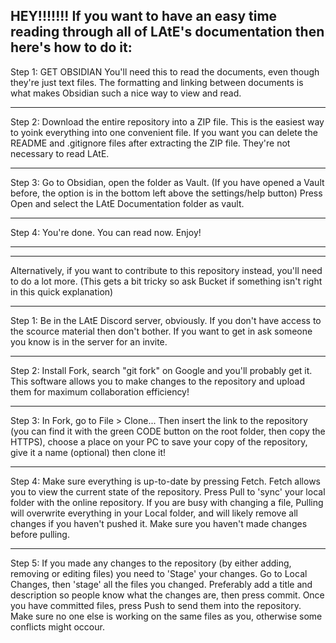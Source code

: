 HEY!!!!!!!
If you want to have an easy time reading through all of LAtE's documentation then here's how to do it:
---------------------------------------

Step 1: GET OBSIDIAN
You'll need this to read the documents, even though they're just text files.
The formatting and linking between documents is what makes Obsidian such a nice way to view and read.

---------------------------------------

Step 2: Download the entire repository into a ZIP file.
This is the easiest way to yoink everything into one convenient file.
If you want you can delete the README and .gitignore files after extracting the ZIP file. They're not necessary to read LAtE.

---------------------------------------

Step 3: Go to Obsidian, open the folder as Vault.
(If you have opened a Vault before, the option is in the bottom left above the settings/help button)
Press Open and select the LAtE Documentation folder as vault.

---------------------------------------

Step 4: You're done. You can read now. Enjoy!

---------------------------------------
---------------------------------------

Alternatively, if you want to contribute to this repository instead, you'll need to do a lot more.
(This gets a bit tricky so ask Bucket if something isn't right in this quick explanation)

---------------------------------------

Step 1: Be in the LAtE Discord server, obviously. If you don't have access to the scource material then don't bother.
If you want to get in ask someone you know is in the server for an invite.

---------------------------------------

Step 2: Install Fork, search "git fork" on Google and you'll probably get it.
This software allows you to make changes to the repository and upload them for maximum collaboration efficiency!

---------------------------------------

Step 3: In Fork, go to File > Clone...
Then insert the link to the repository (you can find it with the green CODE button on the root folder, then copy the HTTPS), choose a place on your PC to save your copy of the repository, give it a name (optional) then clone it!

---------------------------------------

Step 4: Make sure everything is up-to-date by pressing Fetch. Fetch allows you to view the current state of the repository. Press Pull to 'sync' your local folder with the online repository.
If you are busy with changing a file, Pulling will overwrite everything in your Local folder, and will likely remove all changes if you haven't pushed it. Make sure you haven't made changes before pulling.

---------------------------------------

Step 5: If you made any changes to the repository (by either adding, removing or editing files) you need to 'Stage' your changes. Go to Local Changes, then 'stage' all the files you changed.
Preferably add a title and description so people know what the changes are, then press commit.
Once you have committed files, press Push to send them into the repository. Make sure no one else is working on the same files as you, otherwise some conflicts might occour.
